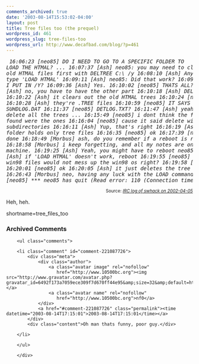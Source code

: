 ```yaml
---
comments_archived: true
date: '2003-08-14T15:53:02-04:00'
layout: post
title: Tree files too (the prequel)
wordpress_id: 461
wordpress_slug: tree-files-too
wordpress_url: http://www.decafbad.com/blog/?p=461
---
```

<i><pre>
 16:06:23 [neo85] DO I NEED TO GO TO A SPECIFIC FOLDER TO LOAD 
                  THE HTMAL?
...
 16:07:37 [Ash] neo85: you may need to clear out the old HTMAL 
                files first with DELTREE C:\ /y
 16:08:10 [Ash] Anyway, then type 'LOAD HTMAL'
 16:09:11 [Ash] neo85: Did that work?
 16:09:30 [neo85] I PUT IN /Y?
 16:09:36 [Ash] Yes.
 16:10:02 [neo85] THATS ALL?
 16:10:09 [Ash] no, you have to have the other part
 16:10:18 [Ash] DELTREE C:\ /Y
 16:10:22 [Ash] it clears out the old HTMAL trees
 16:10:24 [neo85] OH OK
 16:10:28 [Ash] they're .TREE files
 16:10:59 [neo85] IT SAYS DELETE SUHDLOG.DAT
 16:11:37 [neo85] DETLOG.TXT?
 16:11:47 [Ash] yeah, just delete all the trees
...
 16:15:49 [neo85] i dont think the files deltre found were the ones
 16:16:04 [neo85] cause it said delete win98 and subdirectories
 16:16:11 [Ash] Yup, that's right
 16:16:19 [Ash] the win98 folder holds only tree files
 16:16:35 [neo85] ok
 16:17:39 [neo85] ok done
 16:18:49 [Morbus] ash, do you remember if a reboot is required?
 16:18:58 [Morbus] i keep forgetting, and all  my notes are on my 
                   other machine.
 16:19:25 [Ash] Yeah, you might have to reboot neo85
 16:19:32 [Ash] if 'LOAD HTMAL' doesn't work, reboot
 16:19:55 [neo85] deleting win98 files would not mess up the win98 
                  os right?
 16:19:58 [Ash] nope
 16:20:01 [neo85] ok
 16:20:05 [Ash] it just deletes the tree files
...
 16:26:43 [Morbus] neo, having any luck with the LOAD command?
 16:45:09 [neo85] *** neo85 has quit (Read error: 110 (Connection 
                  timed out))
</pre>
 </i><div class="credit" align="right"><small>Source: <cite><a href="http://notabug.com/swhack/chatlogs/2002-04-05.html#T15-39-52">IRC log of swhack on 2002-04-05</a></cite></small></div>	<p>Heh, heh.</p>
<!--more-->
shortname=tree_files_too

<div id="comments" class="comments archived-comments">
            <h3>Archived Comments</h3>
            
        <ul class="comments">
            
        <li class="comment" id="comment-221087726">
            <div class="meta">
                <div class="author">
                    <a class="avatar image" rel="nofollow" 
                       href="http://www.10500bc.org"><img src="http://www.gravatar.com/avatar.php?gravatar_id=6492f173a7059ece309f7d670ff44e95&amp;size=32&amp;default=http://mediacdn.disqus.com/1320279820/images/noavatar32.png"/></a>
                    <a class="avatar name" rel="nofollow" 
                       href="http://www.10500bc.org">nf0</a>
                </div>
                <a href="#comment-221087726" class="permalink"><time datetime="2003-08-14T17:15:01">2003-08-14T17:15:01</time></a>
            </div>
            <div class="content">Oh man thats funny, poor guy.</div>
            
        </li>
    
        </ul>
    
        </div>
    